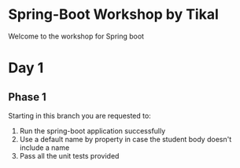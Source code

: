 # Spring-Boot Workshop by Tikal
Welcome to the workshop for Spring boot

# Day 1
## Phase 1
Starting in this branch you are requested to:
1. Run the spring-boot application successfully
2. Use a default name by property in case the student body doesn't include a name
3. Pass all the unit tests provided
